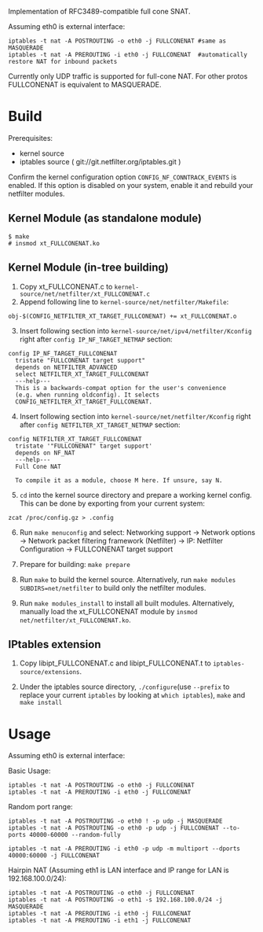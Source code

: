 
Implementation of RFC3489-compatible full cone SNAT.

Assuming eth0 is external interface:
```
iptables -t nat -A POSTROUTING -o eth0 -j FULLCONENAT #same as MASQUERADE  
iptables -t nat -A PREROUTING -i eth0 -j FULLCONENAT  #automatically restore NAT for inbound packets
```
Currently only UDP traffic is supported for full-cone NAT. For other protos FULLCONENAT is equivalent to MASQUERADE.

Build
======
Prerequisites: 
* kernel source  
* iptables source ( git://git.netfilter.org/iptables.git ) 

Confirm the kernel configuration option `CONFIG_NF_CONNTRACK_EVENTS` is enabled. If this option is disabled on your system, enable it and rebuild your netfilter modules.

Kernel Module (as standalone module)
-------------
```
$ make
# insmod xt_FULLCONENAT.ko
```

Kernel Module (in-tree building)
-------------
1. Copy xt_FULLCONENAT.c to `kernel-source/net/netfilter/xt_FULLCONENAT.c`   
2. Append following line to `kernel-source/net/netfilter/Makefile`:

```
obj-$(CONFIG_NETFILTER_XT_TARGET_FULLCONENAT) += xt_FULLCONENAT.o
```

3. Insert following section into `kernel-source/net/ipv4/netfilter/Kconfig` right after `config IP_NF_TARGET_NETMAP` section:

```
config IP_NF_TARGET_FULLCONENAT
  tristate "FULLCONENAT target support"
  depends on NETFILTER_ADVANCED
  select NETFILTER_XT_TARGET_FULLCONENAT
  ---help---
  This is a backwards-compat option for the user's convenience
  (e.g. when running oldconfig). It selects
  CONFIG_NETFILTER_XT_TARGET_FULLCONENAT.

```

4. Insert following section into `kernel-source/net/netfilter/Kconfig` right after `config NETFILTER_XT_TARGET_NETMAP` section:

```
config NETFILTER_XT_TARGET_FULLCONENAT
  tristate '"FULLCONENAT" target support'
  depends on NF_NAT
  ---help---
  Full Cone NAT

  To compile it as a module, choose M here. If unsure, say N.

```

5. `cd` into the kernel source directory and prepare a working kernel config. This can be done by exporting from your current system:

```
zcat /proc/config.gz > .config
```

6. Run `make menuconfig` and select:
    Networking support -> Network options -> Network packet filtering framework (Netfilter) -> IP: Netfilter Configuration -> <M> FULLCONENAT target support

7. Prepare for building: `make prepare`

8. Run `make` to build the kernel source. Alternatively, run `make modules SUBDIRS=net/netfilter` to build only the netfilter modules.

9. Run `make modules_install` to install all built modules. Alternatively, manually load the xt_FULLCONENAT module by `insmod net/netfilter/xt_FULLCONENAT.ko`.

IPtables extension
------------------

1. Copy libipt_FULLCONENAT.c and libipt_FULLCONENAT.t to `iptables-source/extensions`.

2. Under the iptables source directory, `./configure`(use `--prefix` to replace your current `iptables` by looking at `which iptables`), `make` and `make install`

Usage
=====

Assuming eth0 is external interface:

Basic Usage:

```
iptables -t nat -A POSTROUTING -o eth0 -j FULLCONENAT
iptables -t nat -A PREROUTING -i eth0 -j FULLCONENAT
```

Random port range:

```
iptables -t nat -A POSTROUTING -o eth0 ! -p udp -j MASQUERADE
iptables -t nat -A POSTROUTING -o eth0 -p udp -j FULLCONENAT --to-ports 40000-60000 --random-fully

iptables -t nat -A PREROUTING -i eth0 -p udp -m multiport --dports 40000:60000 -j FULLCONENAT
```

Hairpin NAT (Assuming eth1 is LAN interface and IP range for LAN is 192.168.100.0/24):
```
iptables -t nat -A POSTROUTING -o eth0 -j FULLCONENAT
iptables -t nat -A POSTROUTING -o eth1 -s 192.168.100.0/24 -j MASQUERADE
iptables -t nat -A PREROUTING -i eth0 -j FULLCONENAT
iptables -t nat -A PREROUTING -i eth1 -j FULLCONENAT
```
